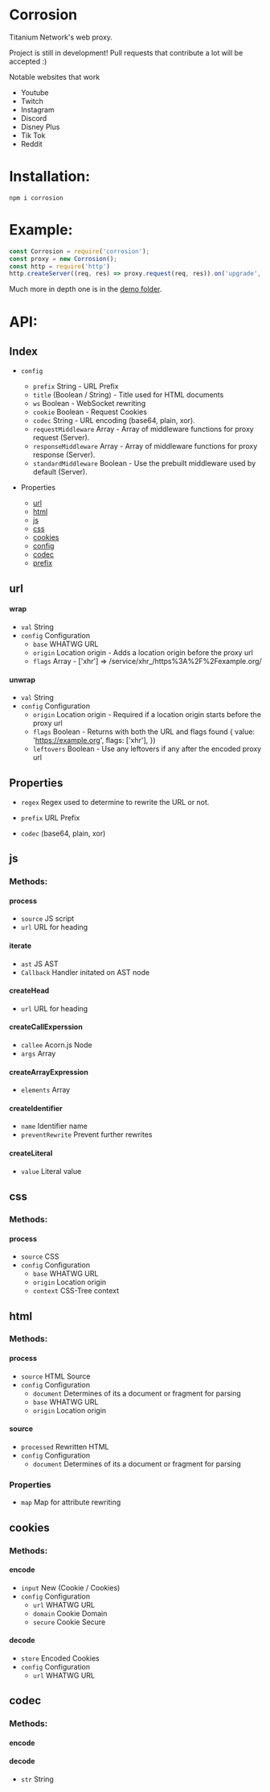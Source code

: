# Corrosion
Titanium Network's web proxy.

Project is still in development! Pull requests that contribute a lot will be accepted :)

Notable websites that work
- Youtube
- Twitch
- Instagram
- Discord
- Disney Plus
- Tik Tok
- Reddit


# Installation:
```
npm i corrosion
```

# Example:
```javascript
const Corrosion = require('corrosion');
const proxy = new Corrosion();
const http = require('http')
http.createServer((req, res) => proxy.request(req, res)).on('upgrade', proxy.upgrade).listen(80);
```
Much more in depth one is in the [demo folder](demo/).

# API:
  
  
## Index
-  `config`
   - `prefix` String - URL Prefix
   - `title` (Boolean / String) - Title used for HTML documents
   - `ws` Boolean - WebSocket rewriting
   - `cookie` Boolean - Request Cookies
   - `codec` String - URL encoding (base64, plain, xor).
   - `requestMiddleware` Array - Array of middleware functions for proxy request (Server). 
   - `responseMiddleware` Array - Array of middleware functions for proxy response (Server).
   - `standardMiddleware` Boolean - Use the prebuilt middleware used by default (Server). 

- Properties
  - [url](#url)
  - [html](#html)
  - [js](#js)
  - [css](#css)
  - [cookies](#cookies)
  - [config](#index)
  - [codec](#codec)
  - [prefix](#url)

## url 

#### wrap
  - `val` String
  - `config` Configuration
    - `base` WHATWG URL
    - `origin` Location origin - Adds a location origin before the proxy url
    - `flags` Array - ['xhr'] => /service/xhr_/https%3A%2F%2Fexample.org/

#### unwrap
  - `val` String
  - `config` Configuration
    - `origin` Location origin - Required if a location origin starts before the proxy url
    - `flags` Boolean - Returns with both the URL and flags found { value: 'https://example.org', flags: ['xhr'], })
    - `leftovers` Boolean - Use any leftovers if any after the encoded proxy url


## Properties
  - `regex` Regex used to determine to rewrite the URL or not.

  - `prefix` URL Prefix

  - `codec` (base64, plain, xor)


## js

### Methods:

#### process
  - `source` JS script
  - `url` URL for heading

#### iterate
  - `ast` JS AST
  - `Callback` Handler initated on AST node

#### createHead
  - `url` URL for heading

#### createCallExperssion 
  - `callee` Acorn.js Node
  - `args` Array

#### createArrayExpression
  - `elements` Array

#### createIdentifier
  - `name` Identifier name
  - `preventRewrite` Prevent further rewrites

#### createLiteral
  - `value` Literal value

## css

### Methods:

#### process
  - `source` CSS
  - `config` Configuration
    - `base` WHATWG URL
    - `origin` Location origin
    - `context` CSS-Tree context

## html

### Methods:

#### process
  - `source` HTML Source 
  - `config` Configuration
    - `document` Determines of its a document or fragment for parsing
    - `base` WHATWG URL
    - `origin` Location origin

#### source
  - `processed` Rewritten HTML
  - `config` Configuration
    - `document` Determines of its a document or fragment for parsing

### Properties
- `map` Map for attribute rewriting


## cookies

### Methods:

#### encode
  - `input` New (Cookie / Cookies)
  - `config` Configuration
    - `url` WHATWG URL
    - `domain` Cookie Domain
    - `secure` Cookie Secure

#### decode
  - `store` Encoded Cookies
  - `config` Configuration
    - `url` WHATWG URL

## codec

### Methods:

#### encode
#### decode
  - `str` String
